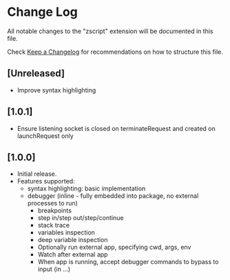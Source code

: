 # Change Log

All notable changes to the "zscript" extension will be documented in this file.

Check [Keep a Changelog](http://keepachangelog.com/) for recommendations on how to structure this file.

## [Unreleased]

- Improve syntax highlighting

## [1.0.1]

- Ensure listening socket is closed on terminateRequest and created on launchRequest only

## [1.0.0]

- Initial release.
- Features supported:
  - syntax highlighting: basic implementation
  - debugger (inline - fully embedded into package, no external processes to run)
    - breakpoints
    - step in/step out/step/continue
    - stack trace
    - variables inspection
    - deep variable inspection
    - Optionally run external app, specifying cwd, args, env
    - Watch after external app
    - When app is running, accept debugger commands to bypass to input (in ...)
